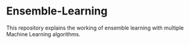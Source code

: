 # Ensemble-Learning
This repository explains the working of ensemble learning with multiple Machine Learning algorithms.
